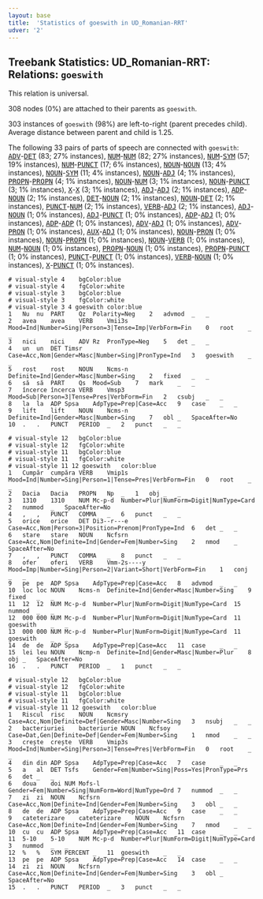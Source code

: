 ```yaml
---
layout: base
title:  'Statistics of goeswith in UD_Romanian-RRT'
udver: '2'
---
```


## Treebank Statistics: UD_Romanian-RRT: Relations: `goeswith`

This relation is universal.

308 nodes (0%) are attached to their parents as `goeswith`.

303 instances of `goeswith` (98%) are left-to-right (parent precedes child).
Average distance between parent and child is 1.25.

The following 33 pairs of parts of speech are connected with `goeswith`: <tt><a href="ro_rrt-pos-ADV.html">ADV</a></tt>-<tt><a href="ro_rrt-pos-DET.html">DET</a></tt> (83; 27% instances), <tt><a href="ro_rrt-pos-NUM.html">NUM</a></tt>-<tt><a href="ro_rrt-pos-NUM.html">NUM</a></tt> (82; 27% instances), <tt><a href="ro_rrt-pos-NUM.html">NUM</a></tt>-<tt><a href="ro_rrt-pos-SYM.html">SYM</a></tt> (57; 19% instances), <tt><a href="ro_rrt-pos-NUM.html">NUM</a></tt>-<tt><a href="ro_rrt-pos-PUNCT.html">PUNCT</a></tt> (17; 6% instances), <tt><a href="ro_rrt-pos-NOUN.html">NOUN</a></tt>-<tt><a href="ro_rrt-pos-NOUN.html">NOUN</a></tt> (13; 4% instances), <tt><a href="ro_rrt-pos-NOUN.html">NOUN</a></tt>-<tt><a href="ro_rrt-pos-SYM.html">SYM</a></tt> (11; 4% instances), <tt><a href="ro_rrt-pos-NOUN.html">NOUN</a></tt>-<tt><a href="ro_rrt-pos-ADJ.html">ADJ</a></tt> (4; 1% instances), <tt><a href="ro_rrt-pos-PROPN.html">PROPN</a></tt>-<tt><a href="ro_rrt-pos-PROPN.html">PROPN</a></tt> (4; 1% instances), <tt><a href="ro_rrt-pos-NOUN.html">NOUN</a></tt>-<tt><a href="ro_rrt-pos-NUM.html">NUM</a></tt> (3; 1% instances), <tt><a href="ro_rrt-pos-NOUN.html">NOUN</a></tt>-<tt><a href="ro_rrt-pos-PUNCT.html">PUNCT</a></tt> (3; 1% instances), <tt><a href="ro_rrt-pos-X.html">X</a></tt>-<tt><a href="ro_rrt-pos-X.html">X</a></tt> (3; 1% instances), <tt><a href="ro_rrt-pos-ADJ.html">ADJ</a></tt>-<tt><a href="ro_rrt-pos-ADJ.html">ADJ</a></tt> (2; 1% instances), <tt><a href="ro_rrt-pos-ADP.html">ADP</a></tt>-<tt><a href="ro_rrt-pos-NOUN.html">NOUN</a></tt> (2; 1% instances), <tt><a href="ro_rrt-pos-DET.html">DET</a></tt>-<tt><a href="ro_rrt-pos-NOUN.html">NOUN</a></tt> (2; 1% instances), <tt><a href="ro_rrt-pos-NOUN.html">NOUN</a></tt>-<tt><a href="ro_rrt-pos-DET.html">DET</a></tt> (2; 1% instances), <tt><a href="ro_rrt-pos-PUNCT.html">PUNCT</a></tt>-<tt><a href="ro_rrt-pos-NUM.html">NUM</a></tt> (2; 1% instances), <tt><a href="ro_rrt-pos-VERB.html">VERB</a></tt>-<tt><a href="ro_rrt-pos-ADJ.html">ADJ</a></tt> (2; 1% instances), <tt><a href="ro_rrt-pos-ADJ.html">ADJ</a></tt>-<tt><a href="ro_rrt-pos-NOUN.html">NOUN</a></tt> (1; 0% instances), <tt><a href="ro_rrt-pos-ADJ.html">ADJ</a></tt>-<tt><a href="ro_rrt-pos-PUNCT.html">PUNCT</a></tt> (1; 0% instances), <tt><a href="ro_rrt-pos-ADP.html">ADP</a></tt>-<tt><a href="ro_rrt-pos-ADJ.html">ADJ</a></tt> (1; 0% instances), <tt><a href="ro_rrt-pos-ADP.html">ADP</a></tt>-<tt><a href="ro_rrt-pos-ADP.html">ADP</a></tt> (1; 0% instances), <tt><a href="ro_rrt-pos-ADV.html">ADV</a></tt>-<tt><a href="ro_rrt-pos-ADJ.html">ADJ</a></tt> (1; 0% instances), <tt><a href="ro_rrt-pos-ADV.html">ADV</a></tt>-<tt><a href="ro_rrt-pos-PRON.html">PRON</a></tt> (1; 0% instances), <tt><a href="ro_rrt-pos-AUX.html">AUX</a></tt>-<tt><a href="ro_rrt-pos-ADJ.html">ADJ</a></tt> (1; 0% instances), <tt><a href="ro_rrt-pos-NOUN.html">NOUN</a></tt>-<tt><a href="ro_rrt-pos-PRON.html">PRON</a></tt> (1; 0% instances), <tt><a href="ro_rrt-pos-NOUN.html">NOUN</a></tt>-<tt><a href="ro_rrt-pos-PROPN.html">PROPN</a></tt> (1; 0% instances), <tt><a href="ro_rrt-pos-NOUN.html">NOUN</a></tt>-<tt><a href="ro_rrt-pos-VERB.html">VERB</a></tt> (1; 0% instances), <tt><a href="ro_rrt-pos-NUM.html">NUM</a></tt>-<tt><a href="ro_rrt-pos-NOUN.html">NOUN</a></tt> (1; 0% instances), <tt><a href="ro_rrt-pos-PROPN.html">PROPN</a></tt>-<tt><a href="ro_rrt-pos-NOUN.html">NOUN</a></tt> (1; 0% instances), <tt><a href="ro_rrt-pos-PROPN.html">PROPN</a></tt>-<tt><a href="ro_rrt-pos-PUNCT.html">PUNCT</a></tt> (1; 0% instances), <tt><a href="ro_rrt-pos-PUNCT.html">PUNCT</a></tt>-<tt><a href="ro_rrt-pos-PUNCT.html">PUNCT</a></tt> (1; 0% instances), <tt><a href="ro_rrt-pos-VERB.html">VERB</a></tt>-<tt><a href="ro_rrt-pos-NOUN.html">NOUN</a></tt> (1; 0% instances), <tt><a href="ro_rrt-pos-X.html">X</a></tt>-<tt><a href="ro_rrt-pos-PUNCT.html">PUNCT</a></tt> (1; 0% instances).


~~~ conllu
# visual-style 4	bgColor:blue
# visual-style 4	fgColor:white
# visual-style 3	bgColor:blue
# visual-style 3	fgColor:white
# visual-style 3 4 goeswith	color:blue
1	Nu	nu	PART	Qz	Polarity=Neg	2	advmod	_	_
2	avea	avea	VERB	Vmii3s	Mood=Ind|Number=Sing|Person=3|Tense=Imp|VerbForm=Fin	0	root	_	_
3	nici	nici	ADV	Rz	PronType=Neg	5	det	_	_
4	un	un	DET	Timsr	Case=Acc,Nom|Gender=Masc|Number=Sing|PronType=Ind	3	goeswith	_	_
5	rost	rost	NOUN	Ncms-n	Definite=Ind|Gender=Masc|Number=Sing	2	fixed	_	_
6	să	să	PART	Qs	Mood=Sub	7	mark	_	_
7	încerce	încerca	VERB	Vmsp3	Mood=Sub|Person=3|Tense=Pres|VerbForm=Fin	2	csubj	_	_
8	la	la	ADP	Spsa	AdpType=Prep|Case=Acc	9	case	_	_
9	lift	lift	NOUN	Ncms-n	Definite=Ind|Gender=Masc|Number=Sing	7	obl	_	SpaceAfter=No
10	.	.	PUNCT	PERIOD	_	2	punct	_	_

~~~


~~~ conllu
# visual-style 12	bgColor:blue
# visual-style 12	fgColor:white
# visual-style 11	bgColor:blue
# visual-style 11	fgColor:white
# visual-style 11 12 goeswith	color:blue
1	Cumpăr	cumpăra	VERB	Vmip1s	Mood=Ind|Number=Sing|Person=1|Tense=Pres|VerbForm=Fin	0	root	_	_
2	Dacia	Dacia	PROPN	Np	_	1	obj	_	_
3	1310	1310	NUM	Mc-p-d	Number=Plur|NumForm=Digit|NumType=Card	2	nummod	_	SpaceAfter=No
4	,	,	PUNCT	COMMA	_	6	punct	_	_
5	orice	orice	DET	Di3--r---e	Case=Acc,Nom|Person=3|Position=Prenom|PronType=Ind	6	det	_	_
6	stare	stare	NOUN	Ncfsrn	Case=Acc,Nom|Definite=Ind|Gender=Fem|Number=Sing	2	nmod	_	SpaceAfter=No
7	,	,	PUNCT	COMMA	_	8	punct	_	_
8	ofer	oferi	VERB	Vmm-2s----y	Mood=Imp|Number=Sing|Person=2|Variant=Short|VerbForm=Fin	1	conj	_	_
9	pe	pe	ADP	Spsa	AdpType=Prep|Case=Acc	8	advmod	_	_
10	loc	loc	NOUN	Ncms-n	Definite=Ind|Gender=Masc|Number=Sing	9	fixed	_	_
11	12	12	NUM	Mc-p-d	Number=Plur|NumForm=Digit|NumType=Card	15	nummod	_	_
12	000	000	NUM	Mc-p-d	Number=Plur|NumForm=Digit|NumType=Card	11	goeswith	_	_
13	000	000	NUM	Mc-p-d	Number=Plur|NumForm=Digit|NumType=Card	11	goeswith	_	_
14	de	de	ADP	Spsa	AdpType=Prep|Case=Acc	11	case	_	_
15	lei	leu	NOUN	Ncmp-n	Definite=Ind|Gender=Masc|Number=Plur	8	obj	_	SpaceAfter=No
16	.	.	PUNCT	PERIOD	_	1	punct	_	_

~~~


~~~ conllu
# visual-style 12	bgColor:blue
# visual-style 12	fgColor:white
# visual-style 11	bgColor:blue
# visual-style 11	fgColor:white
# visual-style 11 12 goeswith	color:blue
1	Riscul	risc	NOUN	Ncmsry	Case=Acc,Nom|Definite=Def|Gender=Masc|Number=Sing	3	nsubj	_	_
2	bacteriuriei	bacteriurie	NOUN	Ncfsoy	Case=Dat,Gen|Definite=Def|Gender=Fem|Number=Sing	1	nmod	_	_
3	crește	crește	VERB	Vmip3s	Mood=Ind|Number=Sing|Person=3|Tense=Pres|VerbForm=Fin	0	root	_	_
4	din	din	ADP	Spsa	AdpType=Prep|Case=Acc	7	case	_	_
5	a	al	DET	Tsfs	Gender=Fem|Number=Sing|Poss=Yes|PronType=Prs	6	det	_	_
6	doua	doi	NUM	Mofs-l	Gender=Fem|Number=Sing|NumForm=Word|NumType=Ord	7	nummod	_	_
7	zi	zi	NOUN	Ncfsrn	Case=Acc,Nom|Definite=Ind|Gender=Fem|Number=Sing	3	obl	_	_
8	de	de	ADP	Spsa	AdpType=Prep|Case=Acc	9	case	_	_
9	cateterizare	cateterizare	NOUN	Ncfsrn	Case=Acc,Nom|Definite=Ind|Gender=Fem|Number=Sing	7	nmod	_	_
10	cu	cu	ADP	Spsa	AdpType=Prep|Case=Acc	11	case	_	_
11	5-10	5-10	NUM	Mc-p-d	Number=Plur|NumForm=Digit|NumType=Card	3	nummod	_	_
12	%	%	SYM	PERCENT	_	11	goeswith	_	_
13	pe	pe	ADP	Spsa	AdpType=Prep|Case=Acc	14	case	_	_
14	zi	zi	NOUN	Ncfsrn	Case=Acc,Nom|Definite=Ind|Gender=Fem|Number=Sing	3	obl	_	SpaceAfter=No
15	.	.	PUNCT	PERIOD	_	3	punct	_	_

~~~


